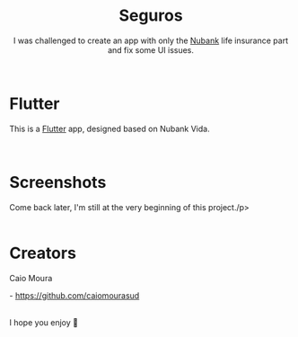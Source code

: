 <h1 align=center> Seguros </h3>

<p align=center>
  I was challenged to create an app with only the <a href="https://nubank.com.br" target="_blank">Nubank</a> life insurance part and fix some UI issues.
</p>
</br>

# Flutter
<p>This is a <a href="https://flutter.dev/" target="_blank">Flutter</a> app, designed based on Nubank Vida.</p>
</br>

# Screenshots
<p>Come back later, I'm still at the very beginning of this project./p>
</br>
</br>

# Creators
<p>Caio Moura</p>
- <a href="https://github.com/caiomourasud" target="_blank">https://github.com/caiomourasud</a>
</br>
</br>
<p>I hope you enjoy 🤘</p>
